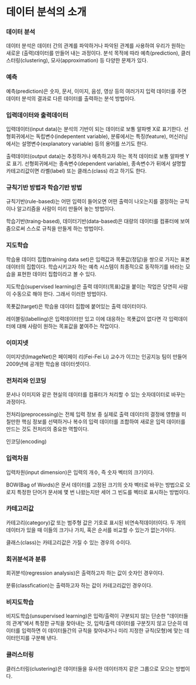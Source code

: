 # 데이터 분석의 소개

### 데이터 분석

데이터 분석은 데이터 간의 관계를 파악하거나 파악된 관계를 사용하여 우리가 원하는 새로운 (출력)데이터를 만들어 내는 과정이다. 분석 목적에 따라 예측(prediction), 클러스터링(clustering), 모사(approximation) 등 다양한 문제가 있다.

### 예측

예측(prediction)은 숫자, 문서, 이미지, 음성, 영상 등의 여러가지 입력 데이터를 주면 데이터 분석의 결과로 다른 데이터를 출력하는 분석 방법이다. 

### 입력데이터와 출력데이터

입력데이터(input data)는 분석의 기반이 되는 데이터로 보통 알파벳 X로 표기한다. 선형회귀에서는 독립변수(indepentent variable), 분류에서는 특징(feature), 머신러닝에서는 설명변수(explanatory variable) 등의 용어를 쓰기도 한다.

출력데이터(output data)는 추정하거나 예측하고자 하는 목적 데이터로 보통 알파벳 Y로 표기. 선형회귀에서는 종속변수(dependent variable), 종속변수가 뒤에서 설명할 카테고리값이면 라벨(label) 또는 클래스(class) 라고 하기도 한다.

### 규칙기반 방법과 학습기반 방법

규칙기반(rule-based)는 어떤 입력이 들어오면 어떤 출력이 나오는지를 결정하는 규칙이나 알고리즘을 사람이 미리 만들어 놓는 방법이다.

학습기반(traing-based), 데이터기반(data-based)은 대량의 데이터를 컴퓨터에 보여줌으로써 스스로 규칙을 만들게 하는 방법이다. 

### 지도학습

학습용 데이터 집합(training data set)은 입력값과 목푯값(정답)을 쌍으로 가지는 표본 데이터의 집합이다. 학습시키고자 하는 예측 시스템이 최종적으로 동작하기를 바라는 모습을 표현한 데이터 집합이라고 볼 수 있다.

지도학습(supervised learning)은 출력 데이터(목표)값을 붙이는 작업은 당연히 사람이 수동으로 해야 한다. 그래서 이러한 방법이다.

목푯값(target)은 학습용 데이터 집합에 붙어있는 출력 데이터이다.

레이블링(labelling)은 입력데이터만 있고 이에 대응하는 목푯값이 없다면 각 입력데이터에 대해 사람이 원하는 목표값을 붙여주는 작업이다.

### 이미지넷

이미지넷(ImageNet)은 페이페이 리(Fei-Fei Li) 교수가 이끄는 인공지능 팀이 만들어 2009년에 공개한 학습용 데이터셋이다.

### 전처리와 인코딩

문서나 이미지와 같은 현실의 데이터를 컴퓨터가 처리할 수 있는 숫자데이터로 바꾸는 과정이다.

전처리(preprocessing)는 전체 입력 정보 중 실제로 출력 데이터의 결정에 영향을 미칠만한 핵심 정보를 선택하거나 복수의 입력 데이터를 조합하여 새로운 입력 데이터를 만드는 것도 전처리의 중요한 역할이다. 

인코딩(encoding)

### 입력차원

입력차원(input dimension)은 입력의 개수, 즉 숫자 벡터의 크기이다.

BOW(Bag of Words)은 문서 데이터를 고정된 크기의 숫자 벡터로 바꾸는 방법으로 오로지 특정한 단어가 문서에 몇 번 나왔는지만 세어 그 빈도를 벡터로 표시하는 방법이다.

### 카테고리값

카테고리(category)값 또는 범주형 값은 기호로 표시된 비연속적데이터이다.  두 개의 데이터가 있을 때 이들의 크기나 가치, 혹은 순서를 비교할 수 있는가 없는가이다.

클래스(class)는 카테고리값은 가질 수 있는 경우의 수이다.

### 회귀분석과 분류

회귀분석(regression analysis)은 출력하고자 하는 값이 숫자인 경우이다.

분류(classfication)는 출력하고자 하는 값이 카테고리값인 경우이다.

### 비지도학습

비지도학습(unsupervised learning)은 입력/출력이 구분되지 않는 단순한 "데이터들의 관계"에서 특정한 규칙을 찾아내는 것, 입력/출력 데이터를 구분짓지 않고 단순히 데이터를 입력하면 이 데이터들간의 규칙을 찾아내거나 미리 지정한 규칙(모형)에 맞는 데이터인지를 구분해 낸다.

### 클러스터링

클러스터링(clustering)은 데이터들을 유사한 데이터까지 같은 그룹으로 모으는 방법이다. 

